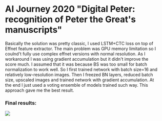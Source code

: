 # AI Journey 2020 "Digital Peter: recognition of Peter the Great's manuscripts" 
Basically the solution was pretty classic, I used LSTM+CTC loss on top of Effnet feature extractor. The main problem was GPU memory limitation so I coulnd't fully use complex effnet versions with normal resolution. As I workaround I was using gradient accumulation but it didn't improve the score much. I assumed that it was because BS was too small for batch normalization to work well. So I first trained network with batch size=16 and relatively low-resolution images. Then I freezed BN layers, reduced batch size, upscaled images and trained network with gradient accumulation. At the end I just used a voting ensemble of models trained such way. This approach gave me the best result.
### Final results:
![](https://sun9-2.userapi.com/impg/RTbi5YvVh2BxlpmpjP_VyFpEdn1IBGQvT83gxQ/jbLuLwc4Rak.jpg?size=982x625&quality=96&proxy=1&sign=24633a9f75db48ae45b55db49a824a9a)
